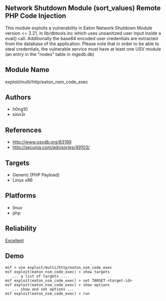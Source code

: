 ## Network Shutdown Module (sort_values) Remote PHP Code Injection

This module exploits a vulnerability in Eaton Network 
Shutdown Module version <= 3.21, in lib/dbtools.inc which 
uses unsanitized user input inside a eval() call. 
Additionally the base64 encoded user credentials are 
extracted from the database of the application. Please note 
that in order to be able to steal credentials, the 
vulnerable service must have at least one USV module (an 
entry in the "nodes" table in mgedb.db)


## Module Name
exploit/multi/http/eaton_nsm_code_exec

## Authors
* h0ng10
* sinn3r


## References
* http://www.osvdb.org/83199
* http://secunia.com/advisories/49103/



## Targets
* Generic (PHP Payload)
* Linux x86


## Platforms
* linux
* php

## Reliability
[Excellent](https://github.com/rapid7/metasploit-framework/wiki/Exploit-Ranking)

## Demo

```
msf > use exploit/multi/http/eaton_nsm_code_exec
msf exploit(eaton_nsm_code_exec) > show targets
   ... a list of targets ...
msf exploit(eaton_nsm_code_exec) > set TARGET <target-id>
msf exploit(eaton_nsm_code_exec) > show options
   ... show and set options ...
msf exploit(eaton_nsm_code_exec) > run
```
    
    